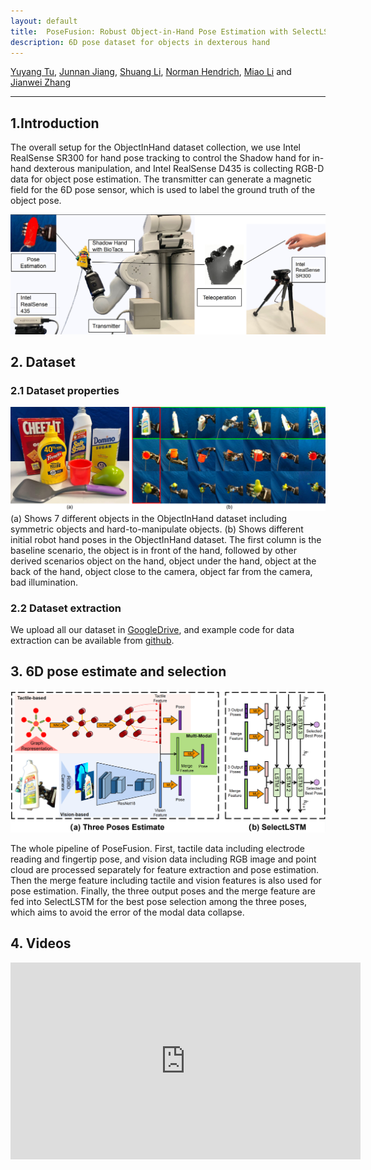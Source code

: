 ```yaml
---
layout: default
title:  PoseFusion: Robust Object-in-Hand Pose Estimation with SelectLSTM
description: 6D pose dataset for objects in dexterous hand
---
```

[Yuyang Tu](https://tams.informatik.uni-hamburg.de/people/tu/), [Junnan Jiang](https://elevenjiang1.github.io/), [Shuang Li](https://tams.informatik.uni-hamburg.de/people/sli/), [Norman Hendrich](https://tams.informatik.uni-hamburg.de/people/hendrich/index.php), [Miao Li](https://miaoli.github.io/) and [Jianwei Zhang](https://tams.informatik.uni-hamburg.de/people/zhang/)

*****



## 1.Introduction
The overall setup for the ObjectInHand dataset collection, we use Intel RealSense SR300 for hand pose tracking to control the Shadow hand for in-hand dexterous manipulation, and Intel RealSense D435 is collecting RGB-D data for object pose estimation. The transmitter can generate a magnetic field for the 6D pose sensor, which is used to label the ground truth of the object pose.

![Introduction](picture/Introduction.png)




## 2. Dataset
### 2.1 Dataset properties
![DatasetExample](picture/DatasetExample.png)
(a) Shows 7 different objects in the ObjectInHand dataset including symmetric objects and hard-to-manipulate objects. (b) Shows different initial robot hand poses in the ObjectInHand dataset. The first column is the baseline scenario, the object is in front of the hand, followed by other derived scenarios object on the hand, object under the hand, object at the back of the hand, object close to the camera, object far from the camera, bad illumination.




### 2.2 Dataset extraction
We upload all our dataset in [GoogleDrive](https://drive.google.com/drive/folders/15-xEcJt1EQ4qDDvfApL3PypsA4JlMyn-), and example code for data extraction can be available from [github](https://github.com/elevenjiang1/ObjectInHand-Dataset). 






## 3. 6D pose estimate and selection

![Whole_pipline](picture/Whole_pipline.png)

The whole pipeline of PoseFusion. First, tactile data including electrode reading and fingertip pose, and vision data including RGB image and point cloud are processed separately for feature extraction and pose estimation. Then the merge feature including tactile and vision features is also used for pose estimation. Finally, the three output poses and the merge feature are fed into SelectLSTM for the best pose selection among the three poses, which aims to avoid the error of the modal data collapse.





## 4. Videos

<iframe width="560" height="315" src="https://www.youtube.com/embed/EmsGwhWU5y8" title="YouTube video player" frameborder="0" allow="accelerometer; autoplay; clipboard-write; encrypted-media; gyroscope; picture-in-picture; web-share" allowfullscreen></iframe>



